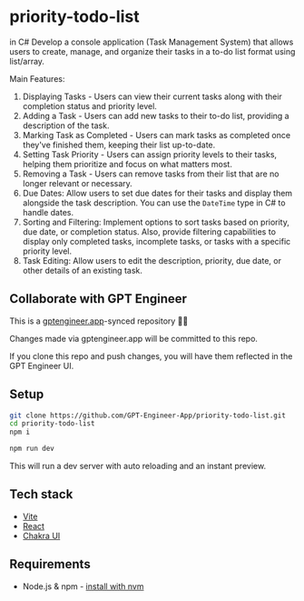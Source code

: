# priority-todo-list

in C#
Develop a console application (Task Management System) that allows users to create, manage, and organize their tasks in a to-do list format using list/array.

Main Features:
1. Displaying Tasks - Users can view their current tasks along with their completion status and priority level.
2. Adding a Task - Users can add new tasks to their to-do list, providing a description of the task.
3. Marking Task as Completed - Users can mark tasks as completed once they've finished them, keeping their list up-to-date.
4. Setting Task Priority - Users can assign priority levels to their tasks, helping them prioritize and focus on what matters most.
6. Removing a Task - Users can remove tasks from their list that are no longer relevant or necessary.
7. Due Dates: Allow users to set due dates for their tasks and display them alongside the task description. You can use the `DateTime` type in C# to handle dates.
8. Sorting and Filtering: Implement options to sort tasks based on priority, due date, or completion status. Also, provide filtering capabilities to display only completed tasks, incomplete tasks, or tasks with a specific priority level.
9. Task Editing: Allow users to edit the description, priority, due date, or other details of an existing task.


## Collaborate with GPT Engineer

This is a [gptengineer.app](https://gptengineer.app)-synced repository 🌟🤖

Changes made via gptengineer.app will be committed to this repo.

If you clone this repo and push changes, you will have them reflected in the GPT Engineer UI.

## Setup

```sh
git clone https://github.com/GPT-Engineer-App/priority-todo-list.git
cd priority-todo-list
npm i
```

```sh
npm run dev
```

This will run a dev server with auto reloading and an instant preview.

## Tech stack

- [Vite](https://vitejs.dev/)
- [React](https://react.dev/)
- [Chakra UI](https://chakra-ui.com/)

## Requirements

- Node.js & npm - [install with nvm](https://github.com/nvm-sh/nvm#installing-and-updating)
